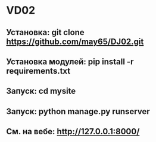 # VD02
## Установка: git clone https://github.com/may65/DJ02.git
## Установка модулей: pip install -r requirements.txt
## Запуск: cd mysite
## Запуск: python manage.py runserver
## См. на вебе: http://127.0.0.1:8000/